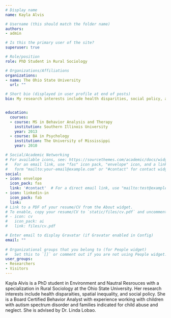 ```yaml
---
# Display name
name: Kayla Alvis 

# Username (this should match the folder name)
authors:
- admin

# Is this the primary user of the site?
superuser: true

# Role/position
role: PhD Student in Rural Sociology

# Organizations/Affiliations
organizations:
- name: The Ohio State University 
  url: ""

# Short bio (displayed in user profile at end of posts)
bio: My research interests include health disparities, social policy, and spatial inequality.


education:
  courses:
  - course: MS in Behavior Analysis and Therapy 
    institution: Southern Illinois University
    year: 2013
  - course: BA in Psychology
    institution: The University of Mississippi 
    year: 2010

# Social/Academic Networking
# For available icons, see: https://sourcethemes.com/academic/docs/widgets/#icons
#   For an email link, use "fas" icon pack, "envelope" icon, and a link in the
#   form "mailto:your-email@example.com" or "#contact" for contact widget.
social:
- icon: envelope
  icon_pack: fas
  link: '#contact'  # For a direct email link, use "mailto:test@example.org".
- icon: linkedin-in
  icon_pack: fab
  link: 
# Link to a PDF of your resume/CV from the About widget.
# To enable, copy your resume/CV to `static/files/cv.pdf` and uncomment the lines below.  
# - icon: cv
#   icon_pack: ai
#   link: files/cv.pdf

# Enter email to display Gravatar (if Gravatar enabled in Config)
email: ""
  
# Organizational groups that you belong to (for People widget)
#   Set this to `[]` or comment out if you are not using People widget.  
user_groups:
- Researchers
- Visitors
---
```


Kayla Alvis is a PhD student in Environment and Nautral Resrouces with a specialization in Rural Sociology at the Ohio State University. Her research interests include health disparaities, spatial inequality, and social policy. She is a Board Certified Behavior Analyst with experience working with children with autism spectrum disorder and families indicated for child abuse and neglect. She is advised by Dr. Linda Lobao. 
 

